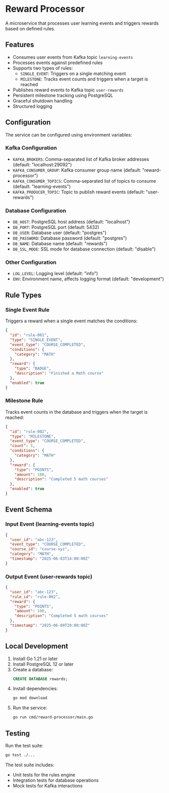 # Reward Processor

A microservice that processes user learning events and triggers rewards based on defined rules.

## Features

- Consumes user events from Kafka topic `learning-events`
- Processes events against predefined rules
- Supports two types of rules:
  - `SINGLE_EVENT`: Triggers on a single matching event
  - `MILESTONE`: Tracks event counts and triggers when a target is reached
- Publishes reward events to Kafka topic `user-rewards`
- Persistent milestone tracking using PostgreSQL
- Graceful shutdown handling
- Structured logging

## Configuration

The service can be configured using environment variables:

### Kafka Configuration
- `KAFKA_BROKERS`: Comma-separated list of Kafka broker addresses (default: "localhost:29092")
- `KAFKA_CONSUMER_GROUP`: Kafka consumer group name (default: "reward-processor")
- `KAFKA_CONSUMER_TOPICS`: Comma-separated list of topics to consume (default: "learning-events")
- `KAFKA_PRODUCER_TOPIC`: Topic to publish reward events (default: "user-rewards")

### Database Configuration
- `DB_HOST`: PostgreSQL host address (default: "localhost")
- `DB_PORT`: PostgreSQL port (default: 5432)
- `DB_USER`: Database user (default: "postgres")
- `DB_PASSWORD`: Database password (default: "postgres")
- `DB_NAME`: Database name (default: "rewards")
- `DB_SSL_MODE`: SSL mode for database connection (default: "disable")

### Other Configuration
- `LOG_LEVEL`: Logging level (default: "info")
- `ENV`: Environment name, affects logging format (default: "development")

## Rule Types

### Single Event Rule

Triggers a reward when a single event matches the conditions:

```json
{
  "id": "rule-001",
  "type": "SINGLE_EVENT",
  "event_type": "COURSE_COMPLETED",
  "conditions": {
    "category": "MATH"
  },
  "reward": {
    "type": "BADGE",
    "description": "Finished a Math course"
  },
  "enabled": true
}
```

### Milestone Rule

Tracks event counts in the database and triggers when the target is reached:

```json
{
  "id": "rule-002",
  "type": "MILESTONE",
  "event_type": "COURSE_COMPLETED",
  "count": 5,
  "conditions": {
    "category": "MATH"
  },
  "reward": {
    "type": "POINTS",
    "amount": 100,
    "description": "Completed 5 math courses"
  },
  "enabled": true
}
```

## Event Schema

### Input Event (learning-events topic)

```json
{
  "user_id": "abc-123",
  "event_type": "COURSE_COMPLETED",
  "course_id": "course-xyz",
  "category": "MATH",
  "timestamp": "2025-06-03T14:00:00Z"
}
```

### Output Event (user-rewards topic)

```json
{
  "user_id": "abc-123",
  "rule_id": "rule-002",
  "reward": {
    "type": "POINTS",
    "amount": 100,
    "description": "Completed 5 math courses"
  },
  "timestamp": "2025-06-09T20:00:00Z"
}
```

## Local Development

1. Install Go 1.21 or later
2. Install PostgreSQL 12 or later
3. Create a database:
   ```sql
   CREATE DATABASE rewards;
   ```
4. Install dependencies:
   ```bash
   go mod download
   ```
5. Run the service:
   ```bash
   go run cmd/reward-processor/main.go
   ```

## Testing

Run the test suite:
```bash
go test ./...
```

The test suite includes:
- Unit tests for the rules engine
- Integration tests for database operations
- Mock tests for Kafka interactions
